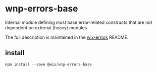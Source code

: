 # wnp-errors-base

Internal module defining most base error-related constructs that are not dependent on external (heavy) modules.

The full description is maintained in the [wix-errors](../wix-errors) README.

## install

```js
npm install --save @wix/wnp-errors-base
```

